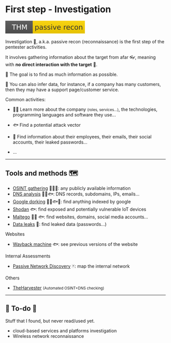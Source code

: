 # First step - Investigation

[![passiverecon](../../_badges/thm/passiverecon.svg)](https://tryhackme.com/room/passiverecon)

<div class="row row-cols-lg-2"><div>

Investigation 🔎, a.k.a. passive recon (reconnaissance) is the first step of the pentester activities.

It involves gathering information about the target from afar 👓️, meaning with **no direct interaction with the target** 👀.

🌱 The goal is to find as much information as possible.

🚿️ You can also infer data, for instance, if a company has many customers, then they may have a support page/customer service.

</div><div>

Common activities:

* 🧑‍💻 Learn more about the company <small>(roles, services...)</small>, the technologies, programming languages and software they use...

* 🐟 Find a potential attack vector

* 🧑 Find information about their employees, their emails, their social accounts, their leaked passwords...

* ...
</div></div>

<hr class="sep-both">

## Tools and methods 🗺️

<div class="row row-cols-md-2 mt-3"><div>

* [OSINT gathering](/cybersecurity/red-team/s1.investigation/techniques/osint.md) 🧑‍💻🧑: any publicly available information
* [DNS analysis](/cybersecurity/red-team/s1.investigation/techniques/dns_analysis.md) 🧑‍💻🐟: DNS records, subdomains, IPs, emails...
* [Google dorking](/cybersecurity/red-team/s1.investigation/techniques/dorking.md) 🧑‍💻🐟🧑: find anything indexed by google
* [Shodan](/cybersecurity/red-team/s1.investigation/tools/shodan.md) 🐟: find exposed and potentially vulnerable IoT devices
* [Maltego](/cybersecurity/red-team/s1.investigation/tools/maltego.md) 🧑‍💻 🐟: find websites, domains, social media accounts...
* [Data leaks](/cybersecurity/red-team/s1.investigation/techniques/data_leaks.md) 🧑: find leaked data (passwords...)
</div><div>

Websites

* [Wayback machine](/cybersecurity/red-team/s1.investigation/tools/wayback.md) 🐟: see previous versions of the website

Internal Assessments

* [Passive Network Discovery](/cybersecurity/red-team/s1.investigation/techniques/passive_network_discovery.md) 🃏: map the internal network

Others

* [TheHarvester](/cybersecurity/red-team/s1.investigation/tools/theHarvester.md) <small>(Automated OSINT+DNS checking)</small>
</div></div>

<hr class="sep-both">

## 👻 To-do 👻

Stuff that I found, but never read/used yet.

<div class="row row-cols-lg-2"><div>

* cloud-based services and platforms investigation
* Wireless network reconnaissance
</div><div>
</div></div>